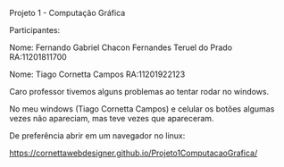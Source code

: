 Projeto 1 - Computação Gráfica

Participantes:

Nome: Fernando Gabriel Chacon Fernandes Teruel do Prado RA:11201811700

Nome: Tiago Cornetta Campos RA:11201922123


Caro professor tivemos alguns problemas ao tentar rodar no windows.

No meu windows (Tiago Cornetta Campos) e celular os botões algumas vezes não apareciam, mas teve vezes que apareceram.

De preferência abrir em um navegador no linux:

https://cornettawebdesigner.github.io/Projeto1ComputacaoGrafica/
